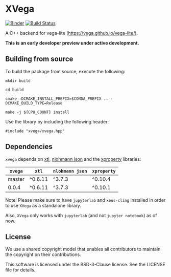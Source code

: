 # XVega

[![Binder](https://mybinder.org/badge_logo.svg)](https://mybinder.org/v2/gh/QuantStack/xvega/stable?urlpath=lab%2Ftree%2Fnotebooks%2Fdemo.ipynb)
[![Build Status](https://github.com/QuantStack/xvega/workflows/CMake%20Build/badge.svg)](https://github.com/QuantStack/xvega/actions)

A C++ backend for vega-lite (https://vega.github.io/vega-lite/).

**This is an early developer preview under active development.**

## Building from source

To build the package from source, execute the following:

```
mkdir build

cd build

cmake -DCMAKE_INSTALL_PREFIX=$CONDA_PREFIX .. -DCMAKE_BUILD_TYPE=Release

make -j ${CPU_COUNT} install
```

Use the library by including the following header:

```
#include "xvega/xvega.hpp"
```

## Dependencies

`xvega` depends on [xtl](https://github.com/xtensor-stack/xtl), 
[nlohmann json](https://github.com/nlohmann/json) and the 
[xproperty](https://github.com/jupyter-xeus/xproperty) libraries:

|  `xvega`  |  `xtl`  |  `nlohmann json`  |  `xproperty`  |
|-----------|---------|-------------------|---------------|
|  master   | ^0.6.11 |       ^3.7.3      |    ^0.10.4    |
|  0.0.4    | ^0.6.11 |       ^3.7.3      |    ^0.10.1    |

Note: Please make sure to have `jupyterlab` and `xeus-cling` installed in order to use `XVega` as a standalone library.

Also, `XVega` only works with `jupyterlab` (and not `jupyter notebook`) as of now.

## License

We use a shared copyright model that enables all contributors to maintain the copyright on their contributions.

This software is licensed under the BSD-3-Clause license. See the LICENSE file for details.

